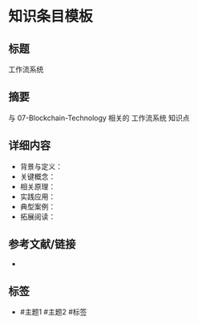 # 知识条目模板

## 标题

工作流系统

## 摘要

与 07-Blockchain-Technology 相关的 工作流系统 知识点

## 详细内容

- 背景与定义：
- 关键概念：
- 相关原理：
- 实践应用：
- 典型案例：
- 拓展阅读：

## 参考文献/链接

-

## 标签

- #主题1 #主题2 #标签
